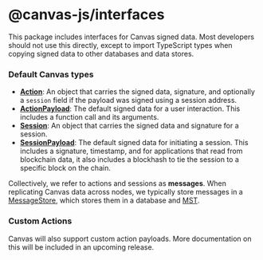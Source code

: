 # @canvas-js/interfaces

This package includes interfaces for Canvas signed data. Most
developers should not use this directly, except to import TypeScript
types when copying signed data to other databases and data stores.

### Default Canvas types

- **[Action](https://github.com/canvasxyz/canvas/blob/main/packages/interfaces/src/actions.ts)**:
  An object that carries the signed data, signature, and optionally a `session` field
  if the payload was signed using a session address.
- **[ActionPayload](https://github.com/canvasxyz/canvas/blob/main/packages/interfaces/src/actions.ts)**:
  The default signed data for a user interaction. This includes a function call and its arguments.
- **[Session](https://github.com/canvasxyz/canvas/blob/main/packages/interfaces/src/sessions.ts)**:
  An object that carries the signed data and signature for a session.
- **[SessionPayload](https://github.com/canvasxyz/canvas/blob/main/packages/interfaces/src/sessions.ts)**:
  The default signed data for initiating a session. This includes
  a signature, timestamp, and for applications that read from blockchain data,
  it also includes a blockhash to tie the session to a specific block on
  the chain.

Collectively, we refer to actions and sessions as **messages**. When
replicating Canvas data across nodes, we typically store messages in a
[MessageStore](https://github.com/canvasxyz/canvas/blob/main/packages/core/src/messageStore.ts),
which stores them in a database and [MST](https://github.com/canvasxyz/okra).

### Custom Actions

Canvas will also support custom action payloads. More documentation on
this will be included in an upcoming release.
